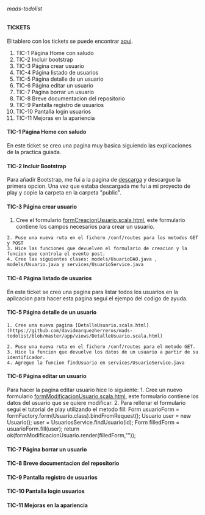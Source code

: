 ###### mads-todolist
#### **TICKETS**
El tablero con los tickets se puede encontrar [aqui](https://trello.com/b/YeGc58bU/todolist-tickets-david-marquez-herreros).
  1. TIC-1 Página Home con saludo
  2. TIC-2 Incluir bootstrap
  3. TIC-3 Página crear usuario
  4. TIC-4 Página listado de usuarios
  5. TIC-5 Página detalle de un usuario
  6. TIC-6 Página editar un usuario
  7. TIC-7 Página borrar un usuario
  8. TIC-8 Breve documentacion del repositorio
  9. TIC-9 Pantalla registro de usuarios
  10. TIC-10 Pantalla login usuarios
  11. TIC-11 Mejoras en la apariencia
  
#### **TIC-1 Página Home con saludo**
  En este ticket se creo una pagina muy basica siguiendo las explicaciones de la practica guiada.
#### **TIC-2 Incluir Bootstrap**
  Para añadir Bootstrap, me fui a la pagina de [descarga](http://getbootstrap.com/getting-started/#download) y descargue la primera opcion.
  Una vez que estaba descargada me fui a mi proyecto de play y copie la carpeta en la carpeta "public".
#### **TIC-3 Página crear usuario**
   1. Cree el formulario [formCreacionUsuario.scala.html](https://github.com/davidmarquezherreros/mads-todolist/blob/master/app/views/formCreacionUsuario.scala.html), este formulario contiene los campos necesarios para crear un usuario.
   
    2. Puse una nueva ruta en el fichero /conf/routes para los metodos GET y POST
    3. Hice las funciones que devuelven el formulario de creacion y la funcion que controla el evento post.
    4. Cree las siguientes clases: models/UsuarioDAO.java , models/Usuario.java y services/UsuarioService.java
#### **TIC-4 Página listado de usuarios**
  En este ticket se creo una pagina para listar todos los usuarios en la aplicacion para hacer esta pagina segui el ejempo del codigo de ayuda.
#### **TIC-5 Página detalle de un usuario**
    1. Cree una nueva pagina [DetalleUsuario.scala.html](https://github.com/davidmarquezherreros/mads-todolist/blob/master/app/views/DetalleUsuario.scala.html)
    
    2. Puse una nueva ruta en el fichero /conf/routes para el metodo GET.
    3. Hice la funcion que devuelve los datos de un usuario a partir de su identificador.
    4. Agregue la funcion findUsuario en services/UsuarioService.java
#### **TIC-6 Página editar un usuario**
  Para hacer la pagina editar usuario hice lo siguiente:
    1. Cree un nuevo formulario [formModificacionUsuario.scala.html](https://github.com/davidmarquezherreros/mads-todolist/blob/master/app/views/formModificacionUsuario.scala.html), este formulario contiene los datos del usuario que se quiere modificar.
    2. Para rellenar el formulario segui el tutorial de play utilizando el metodo fill:
              Form<Usuario> usuarioForm = formFactory.form(Usuario.class).bindFromRequest();
              Usuario user = new Usuario();
              user = UsuariosService.findUsuario(id);
              Form<Usuario> filledForm = usuarioForm.fill(user);
              return ok(formModificacionUsuario.render(filledForm,""));
#### **TIC-7 Página borrar un usuario**
#### **TIC-8 Breve documentacion del repositorio**
#### **TIC-9 Pantalla registro de usuarios**
#### **TIC-10 Pantalla login usuarios**
#### **TIC-11 Mejoras en la apariencia**
